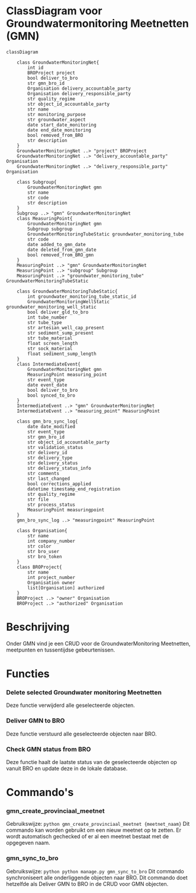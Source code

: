 # ClassDiagram voor Groundwatermonitoring Meetnetten (GMN) #
```mermaid
classDiagram
    
    class GroundwaterMonitoringNet{
        int id
        BROProject project
        bool deliver_to_bro
        str gmn_bro_id
        Organisation delivery_accountable_party
        Organisation delivery_responsible_party
        str quality_regime
        str object_id_accountable_party
        str name
        str monitoring_purpose
        str groundwater_aspect
        date start_date_monitoring
        date end_date_monitoring
        bool removed_from_BRO
        str description
    }
    GroundwaterMonitoringNet ..> "project" BROProject
    GroundwaterMonitoringNet ..> "delivery_accountable_party" Organisation
    GroundwaterMonitoringNet ..> "delivery_responsible_party" Organisation

    class Subgroup{
        GroundwaterMonitoringNet gmn
        str name
        str code
        str description
    }
    Subgroup ..> "gmn" GroundwaterMonitoringNet
    class MeasuringPoint{
        GroundwaterMonitoringNet gmn
        Subgroup subgroup
        GroundwaterMonitoringTubeStatic groundwater_monitoring_tube
        str code
        date added_to_gmn_date
        date deleted_from_gmn_date
        bool removed_from_BRO_gmn
    }
    MeasuringPoint ..> "gmn" GroundwaterMonitoringNet
    MeasuringPoint ..> "subgroup" Subgroup
    MeasuringPoint ..> "groundwater_monitoring_tube" GroundwaterMonitoringTubeStatic

    class GroundwaterMonitoringTubeStatic{
        int groundwater_monitoring_tube_static_id
        GroundwaterMonitoringWellStatic groundwater_monitoring_well_static
        bool deliver_gld_to_bro
        int tube_number
        str tube_type
        str artesian_well_cap_present
        str sediment_sump_present
        str tube_material
        float screen_length
        str sock_material
        float sediment_sump_length
    }
    class IntermediateEvent{
        GroundwaterMonitoringNet gmn
        MeasuringPoint measuring_point
        str event_type
        date event_date
        bool deliver_to_bro
        bool synced_to_bro
    }
    IntermediateEvent ..> "gmn" GroundwaterMonitoringNet
    IntermediateEvent ..> "measuring_point" MeasuringPoint
    
    class gmn_bro_sync_log{
        date date_modified
        str event_type
        str gmn_bro_id
        str object_id_accountable_party
        str validation_status
        str delivery_id
        str delivery_type
        str delivery_status
        str delivery_status_info
        str comments
        str last_changed
        bool corrections_applied
        datetime timestamp_end_registration
        str quality_regime
        str file
        str process_status
        MeasuringPoint measuringpoint
    }
    gmn_bro_sync_log ..> "measuringpoint" MeasuringPoint
    
    class Organisation{
        str name
        int company_number
        str color
        str bro_user
        str bro_token
    }
    class BROProject{
        str name
        int project_number
        Organisation owner
        list[Organisation] authorized
    }
    BROProject ..> "owner" Organisation
    BROProject ..> "authorized" Organisation
```
# Beschrijving #
Onder GMN vind je een CRUD voor de GroundwaterMonitoring Meetnetten, meetpunten en tussentijdse gebeurtenissen.
# Functies #
### Delete selected Groundwater monitoring Meetnetten ###
Deze functie verwijderd alle geselecteerde objecten.
### Deliver GMN to BRO ###
Deze functie verstuurd alle geselecteerde objecten naar BRO.
### Check GMN status from BRO ###
Deze functie haalt de laatste status van de geselecteerde objecten op vanuit BRO en update deze in de lokale database.
# Commando's #
### gmn_create_provinciaal_meetnet ###
Gebruikswijze:
```python gmn_create_provinciaal_meetnet {meetnet_naam}```
Dit commando kan worden gebruikt om een nieuw meetnet op te zetten. Er wordt automatisch gechecked of er al een meetnet bestaat met de opgegeven naam.
### gmn_sync_to_bro ###
Gebruikswijze:
```python python manage.py gmn_sync_to_bro```
Dit commando synchroniseert alle onderliggende objecten naar BRO. Dit commando doet hetzelfde als Deliver GMN to BRO in de CRUD voor GMN objecten.
